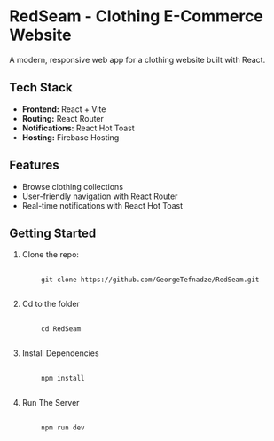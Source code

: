 # RedSeam - Clothing E-Commerce Website

A modern, responsive web app for a clothing website built with React.

## Tech Stack

- **Frontend:** React + Vite
- **Routing:** React Router
- **Notifications:** React Hot Toast
- **Hosting:** Firebase Hosting

## Features

- Browse clothing collections
- User-friendly navigation with React Router
- Real-time notifications with React Hot Toast

## Getting Started

1. Clone the repo:

<pre>
    <code>
        git clone https://github.com/GeorgeTefnadze/RedSeam.git
   </code>
</pre>

2. Cd to the folder

<pre>
    <code>
        cd RedSeam
   </code>
</pre>

3. Install Dependencies

<pre>
    <code>
        npm install
   </code>
</pre>

4. Run The Server

<pre>
    <code>
        npm run dev
   </code>
</pre>
